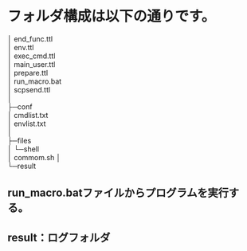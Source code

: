 # フォルダ構成は以下の通りです。<br />
│  end_func.ttl<br />
│  env.ttl<br />
│  exec_cmd.ttl<br />
│  main_user.ttl<br />
│  prepare.ttl<br />
│  run_macro.bat<br />
│  scpsend.ttl<br />
│<br />
├─conf<br />
│      cmdlist.txt<br />
│      envlist.txt<br />
│<br />
├─files<br />
│  └─shell<br />
│          commom.sh
│<br />
└─result<br />


## run_macro.batファイルからプログラムを実行する。
## result：ログフォルダ
